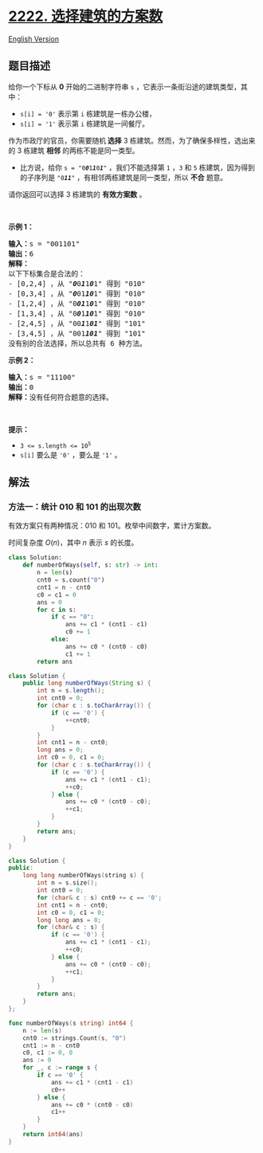 # [2222. 选择建筑的方案数](https://leetcode.cn/problems/number-of-ways-to-select-buildings)

[English Version](/solution/2200-2299/2222.Number%20of%20Ways%20to%20Select%20Buildings/README_EN.md)

## 题目描述

<!-- 这里写题目描述 -->

<p>给你一个下标从 <strong>0</strong>&nbsp;开始的二进制字符串&nbsp;<code>s</code>&nbsp;，它表示一条街沿途的建筑类型，其中：</p>

<ul>
	<li><code>s[i] = '0'</code>&nbsp;表示第&nbsp;<code>i</code>&nbsp;栋建筑是一栋办公楼，</li>
	<li><code>s[i] = '1'</code>&nbsp;表示第&nbsp;<code>i</code>&nbsp;栋建筑是一间餐厅。</li>
</ul>

<p>作为市政厅的官员，你需要随机<strong>&nbsp;选择</strong>&nbsp;3 栋建筑。然而，为了确保多样性，选出来的 3 栋建筑 <strong>相邻</strong>&nbsp;的两栋不能是同一类型。</p>

<ul>
	<li>比方说，给你&nbsp;<code>s = "0<em><strong>0</strong></em>1<em><strong>1</strong></em>0<em><strong>1</strong></em>"</code>&nbsp;，我们不能选择第&nbsp;<code>1</code>&nbsp;，<code>3</code>&nbsp;和&nbsp;<code>5</code>&nbsp;栋建筑，因为得到的子序列是&nbsp;<code>"0<em><strong>11</strong></em>"</code>&nbsp;，有相邻两栋建筑是同一类型，所以 <strong>不合</strong>&nbsp;题意。</li>
</ul>

<p>请你返回可以选择 3 栋建筑的 <strong>有效方案数</strong>&nbsp;。</p>

<p>&nbsp;</p>

<p><strong>示例 1：</strong></p>

<pre><b>输入：</b>s = "001101"
<b>输出：</b>6
<b>解释：</b>
以下下标集合是合法的：
- [0,2,4] ，从 "<em><strong>0</strong></em>0<em><strong>1</strong></em>1<em><strong>0</strong></em>1" 得到 "010"
- [0,3,4] ，从 "<em><strong>0</strong></em>01<em><strong>10</strong></em>1" 得到 "010"
- [1,2,4] ，从 "0<em><strong>01</strong></em>1<em><strong>0</strong></em>1" 得到 "010"
- [1,3,4] ，从 "0<em><strong>0</strong></em>1<em><strong>10</strong></em>1" 得到 "010"
- [2,4,5] ，从 "00<em><strong>1</strong></em>1<em><strong>01</strong></em>" 得到 "101"
- [3,4,5] ，从 "001<em><strong>101</strong></em>" 得到 "101"
没有别的合法选择，所以总共有 6 种方法。
</pre>

<p><strong>示例 2：</strong></p>

<pre><b>输入：</b>s = "11100"
<b>输出：</b>0
<b>解释：</b>没有任何符合题意的选择。
</pre>

<p>&nbsp;</p>

<p><strong>提示：</strong></p>

<ul>
	<li><code>3 &lt;= s.length &lt;= 10<sup>5</sup></code></li>
	<li><code>s[i]</code>&nbsp;要么是&nbsp;<code>'0'</code>&nbsp;，要么是&nbsp;<code>'1'</code>&nbsp;。</li>
</ul>

## 解法

### 方法一：统计 010 和 101 的出现次数

有效方案只有两种情况：$010$ 和 $101$。枚举中间数字，累计方案数。

时间复杂度 $O(n)$，其中 $n$ 表示 $s$ 的长度。

<!-- tabs:start -->

```python
class Solution:
    def numberOfWays(self, s: str) -> int:
        n = len(s)
        cnt0 = s.count("0")
        cnt1 = n - cnt0
        c0 = c1 = 0
        ans = 0
        for c in s:
            if c == "0":
                ans += c1 * (cnt1 - c1)
                c0 += 1
            else:
                ans += c0 * (cnt0 - c0)
                c1 += 1
        return ans
```

```java
class Solution {
    public long numberOfWays(String s) {
        int n = s.length();
        int cnt0 = 0;
        for (char c : s.toCharArray()) {
            if (c == '0') {
                ++cnt0;
            }
        }
        int cnt1 = n - cnt0;
        long ans = 0;
        int c0 = 0, c1 = 0;
        for (char c : s.toCharArray()) {
            if (c == '0') {
                ans += c1 * (cnt1 - c1);
                ++c0;
            } else {
                ans += c0 * (cnt0 - c0);
                ++c1;
            }
        }
        return ans;
    }
}
```

```cpp
class Solution {
public:
    long long numberOfWays(string s) {
        int n = s.size();
        int cnt0 = 0;
        for (char& c : s) cnt0 += c == '0';
        int cnt1 = n - cnt0;
        int c0 = 0, c1 = 0;
        long long ans = 0;
        for (char& c : s) {
            if (c == '0') {
                ans += c1 * (cnt1 - c1);
                ++c0;
            } else {
                ans += c0 * (cnt0 - c0);
                ++c1;
            }
        }
        return ans;
    }
};
```

```go
func numberOfWays(s string) int64 {
	n := len(s)
	cnt0 := strings.Count(s, "0")
	cnt1 := n - cnt0
	c0, c1 := 0, 0
	ans := 0
	for _, c := range s {
		if c == '0' {
			ans += c1 * (cnt1 - c1)
			c0++
		} else {
			ans += c0 * (cnt0 - c0)
			c1++
		}
	}
	return int64(ans)
}
```

<!-- tabs:end -->

<!-- end -->
